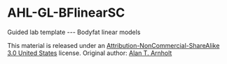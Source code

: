# AHL-GL-BFlinearSC

Guided lab template --- Bodyfat linear models 

This material is released under an [Attribution-NonCommercial-ShareAlike 3.0 United States](https://creativecommons.org/licenses/by-nc-sa/3.0/us/) license.  Original author: [Alan T. Arnholt](https://alanarnholt.github.io/)
